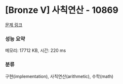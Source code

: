 # [Bronze V] 사칙연산 - 10869 

[문제 링크](https://www.acmicpc.net/problem/10869) 

### 성능 요약

메모리: 17712 KB, 시간: 220 ms

### 분류

구현(implementation), 사칙연산(arithmetic), 수학(math)

